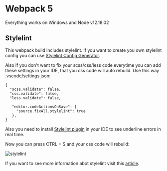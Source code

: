 # Webpack 5

Everything works on Windows and  Node v12.18.02 

## Stylelint

This webpack build includes stylelint. If you want to create you own stylelint config you can use [Stylelint Config Generator](https://maximgatilin.github.io/stylelint-config/).



Also if you don't want to fix your scss/css/less code everytime you can add these settings in your IDE, that you css code will auto rebuild. Use this way .vscode/settings.json:

```
{
  "scss.validate": false,
  "css.validate": false,
  "less.validate": false,

   "editor.codeActionsOnSave": {
     "source.fixAll.stylelint": true
   },
}
```
Also you need to install [Stylelint plugin](https://marketplace.visualstudio.com/items?itemName=stylelint.vscode-stylelint) in your IDE to see  underline errors in real time.

Now you can press CTRL + S and your css code will rebuild:

![stylelint](./src/assets/img/stylelint.gif)

If you want to see more information abot stylelint visit this [article](https://bzvyagintsev.ru/blog/stylelint/).

